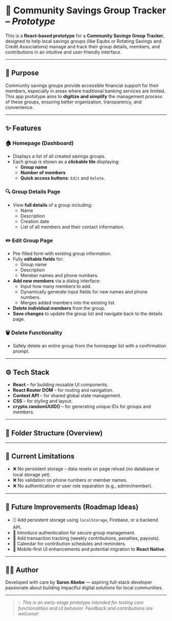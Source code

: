 # 🧾 Community Savings Group Tracker – *Prototype*

This is a **React-based prototype** for a **Community Savings Group Tracker**, designed to help local savings groups (like Equbs or Rotating Savings and Credit Associations) manage and track their group details, members, and contributions in an intuitive and user-friendly interface.

---

## 🌟 Purpose

Community savings groups provide accessible financial support for their members, especially in areas where traditional banking services are limited. This app prototype aims to **digitize and simplify** the management process of these groups, ensuring better organization, transparency, and convenience.

---

## ✨ Features

### 🏠 Homepage (Dashboard)

- Displays a list of all created savings groups.
- Each group is shown as a **clickable tile** displaying:
  - **Group name**
  - **Number of members**
  - **Quick access buttons**: `Edit` and `Delete`.

### 🔍 Group Details Page

- View **full details** of a group including:
  - Name
  - Description
  - Creation date
  - List of all members and their contact information.

### ✏️ Edit Group Page

- Pre-filled form with existing group information.
- Fully **editable fields** for:
  - Group name
  - Description
  - Member names and phone numbers.
- **Add new members** via a dialog interface:
  - Input how many members to add.
  - Dynamically generate input fields for new names and phone numbers.
  - Merges added members into the existing list.
- **Delete individual members** from the group.
- **Save changes** to update the group list and navigate back to the details page.

### 🗑️ Delete Functionality

- Safely delete an entire group from the homepage list with a confirmation prompt.

---

## ⚙️ Tech Stack

- **React** – for building reusable UI components.
- **React Router DOM** – for routing and navigation.
- **Context API** – for shared global state management.
- **CSS** – for styling and layout.
- **crypto.randomUUID()** – for generating unique IDs for groups and members.

---

## 📂 Folder Structure (Overview)


---

## 🧪 Current Limitations

- ❌ No persistent storage – data resets on page reload (no database or local storage yet).
- ❌ No validation on phone numbers or member names.
- ❌ No authentication or user role separation (e.g., admin/member).

---

## 🔮 Future Improvements (Roadmap Ideas)

- 🗄️ Add persistent storage using `localStorage`, Firebase, or a backend API.
- 🔐 Introduce authentication for secure group management.
- 💸 Add transaction tracking (weekly contributions, penalties, payouts).
- 📆 Calendar for contribution schedules and reminders.
- 📱 Mobile-first UI enhancements and potential migration to **React Native**.

---

## 🧑‍💻 Author

Developed with care by **Saron Abebe** — aspiring full-stack developer passionate about building impactful digital solutions for local communities.

---

> 💡 *This is an early-stage prototype intended for testing core functionalities and UI behavior. Feedback and contributions are welcome!*
